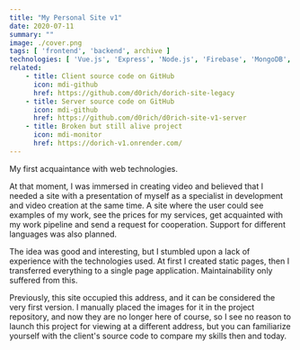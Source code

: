 ```yaml
---
title: "My Personal Site v1"
date: 2020-07-11
summary: ""
image: ./cover.png
tags: [ 'frontend', 'backend', archive ]
technologies: [ 'Vue.js', 'Express', 'Node.js', 'Firebase', 'MongoDB', Mongoose]
related:
    - title: Client source code on GitHub
      icon: mdi-github
      href: https://github.com/d0rich/dorich-site-legacy
    - title: Server source code on GitHub
      icon: mdi-github
      href: https://github.com/d0rich/d0rich-site-v1-server
    - title: Broken but still alive project
      icon: mdi-monitor
      href: https://dorich-v1.onrender.com/
---
```

My first acquaintance with web technologies.

At that moment, I was immersed in creating video and believed that I needed a site with a presentation of myself as a specialist in development and video creation at the same time. A site where the user could see examples of my work, see the prices for my services, get acquainted with my work pipeline and send a request for cooperation. Support for different languages was also planned.

The idea was good and interesting, but I stumbled upon a lack of experience with the technologies used. At first I created static pages, then I transferred everything to a single page application. Maintainability only suffered from this.

Previously, this site occupied this address, and it can be considered the very first version. I manually placed the images for it in the project repository, and now they are no longer here of course, so I see no reason to launch this project for viewing at a different address, but you can familiarize yourself with the client's source code to compare my skills then and today.
